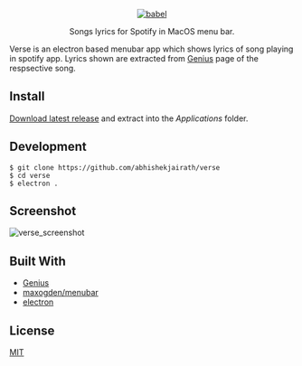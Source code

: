 <p align="center">
  <a href="https://babeljs.io/">
    <img alt="babel" src="https://www.dropbox.com/s/po2ucgjlk2s6ehq/256x256.png?raw=1">
  </a>
</p>

<p align="center">
  Songs lyrics for Spotify in MacOS menu bar.
</p>

Verse is an electron based menubar app which shows lyrics of song playing in spotify app. Lyrics shown are extracted from [Genius](https://genius.com) page of the respsective song.

## Install
[Download latest release](https://github.com/abhishekjairath/verse/releases/download/0.1.0/Verse.0.1.0.zip) and extract into the *Applications* folder.

## Development
```
$ git clone https://github.com/abhishekjairath/verse
$ cd verse
$ electron .
```

## Screenshot
 ![verse_screenshot](https://www.dropbox.com/s/zf05338x6a00wwq/verse_ss.png?raw=1)


## Built With
* [Genius](https://genius.com)
* [maxogden/menubar](https://github.com/maxogden/menubar)
* [electron](https://github.com/electron/electron)


## License
[MIT](http://opensource.org/licenses/mit-license.php)